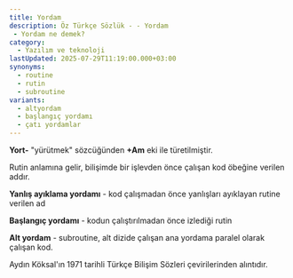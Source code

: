```yaml
---
title: Yordam
description: Öz Türkçe Sözlük - - Yordam 
 - Yordam ne demek?
category:
  - Yazılım ve teknoloji
lastUpdated: 2025-07-29T11:19:00.000+03:00
synonyms:
  - routine
  - rutin
  - subroutine
variants:
  - altyordam
  - başlangıç yordamı
  - çatı yordamlar
---
```

**Yort-** "yürütmek" sözcüğünden **+Am** eki ile türetilmiştir.

Rutin anlamına gelir, bilişimde bir işlevden önce çalışan kod öbeğine verilen addır.

**Yanlış ayıklama yordamı** - kod çalışmadan önce yanlışları ayıklayan rutine verilen ad

**Başlangıç yordamı** - kodun çalıştırılmadan önce izlediği rutin

**Alt yordam** - subroutine, alt dizide çalışan ana yordama paralel olarak çalışan kod.

Aydın Köksal'ın 1971 tarihli Türkçe Bilişim Sözleri çevirilerinden alıntıdır.